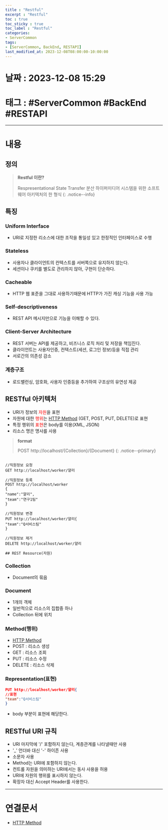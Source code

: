 ```yaml
---
title : "Restful"
excerpt : "Restful"
toc : true
toc_sticky : true
toc_label : "Restful"
categories:
- ServerCommon
tags:
- [ServerCommon, BackEnd, RESTAPI]
last_modified_at: 2023-12-08T08:00:00-10:00:00
---
```


# 날짜 : 2023-12-08 15:29

# 태그 : #ServerCommon #BackEnd #RESTAPI 
---

# 내용

## 정의
> **Restful 이란?**
>
> Respresentational State Transfer
> 분산 하이퍼미디어 시스템을 위한 소프트웨어 아키텍처의 한 형식
{: .notice--info}

## 특징

### Uniform Interface
- URI로 지정한 리소스에 대한 조작을 통일성 있고 한정적인 인터페이스로 수행

### Stateless
- 사용자나 클라이언트의 컨텍스트를 서버쪽으로 유지하지 않는다.
- 세션이나 쿠키를 별도로 관리하지 않아, 구현이 단순하다.

### Cacheable
- HTTP 웹 표준을 그대로 사용하기때문에 HTTP가 가진 캐싱 기능을 사용 가능

### Self-descriptiveness
- REST API 메시지만으로 기능을 이해할 수 있다.

### Client-Server Architecture
- REST 서버는 API를 제공하고, 비즈니스 로직 처리 및 저장을 책임진다.
- 클라이언트는 사용자인증, 컨텍스트(세션, 로그인 정보)등을 직접 관리
- 서로간의 의존성 감소

### 계층구조
- 로드밸런싱, 암호화, 사용자 인증등을 추가하여 구조상의 유연성 제공

## RESTful 아키텍처
- URI가 정보의 <span style="color:red">자원</span>을 표현
- 자원에 대한 <span style="color:red">행위</span>는 [HTTP Method](../../servercommon/servercommon-HTTP-Method) (GET, POST, PUT, DELETE)로 표현
- 특정 행위의 <span style="color:red">표현</span>은 body를 이용(XML, JSON)
- 리소스 명은 명사를 사용
> **format**
>
> POST http://localhost/{Collection}/{Document}
{: .notice--primary}

```

//직원정보 요청
GET http://localhost/worker/얄리

//직원정보 등록
POST http://localhost/worker
{
"name":"얄리",
"team":"연구1팀"
}

//직원정보 변경
PUT http://localhost/worker/얄리{
"team":"Q서비스팀"
}

//직원정보 제거
DELETE http://localhost/worker/얄리

## REST Resource(자원)
```

### Collection
- Document의 묶음

### Document
- 1개의 객체
- 일반적으로 리소스의 집합중 하나
- Collection 뒤에 위치

### Method(행위)
- [HTTP Method](../../servercommon/servercommon-HTTP-Method)
- POST : 리소스 생성
- GET : 리소스 조회
- PUT : 리소스 수정
- DELETE : 리소스 삭제

### Representation(표현)

```json
PUT http://localhost/worker/얄리{
//표현
"team":"Q서비스팀"
}
```

- body 부분이 표현에 해당한다.

## RESTful URI 규칙
- URI 마지막에 '/' 포함하지 않는다, 계층관계를 나타낼때만 사용
- '_' 언더바 대신 '-' 하이픈 사용
- 소문자 사용
- Method는 URI에 포함하지 않는다.
- 컨트롤 자원을 의미하는 URI에서는 동사 사용을 허용
- URI에 자원의 행위를 표시하지 않는다.
- 확장자 대신 Accept Header를 사용한다.

---

# 연결문서
- [HTTP Method](../../servercommon/servercommon-HTTP-Method)